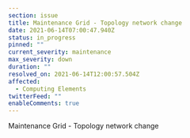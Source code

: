 ```yaml
---
section: issue
title: Maintenance Grid - Topology network change
date: 2021-06-14T07:00:47.940Z
status: in_progress
pinned: ""
current_severity: maintenance
max_severity: down
duration: ""
resolved_on: 2021-06-14T12:00:57.504Z
affected:
  - Computing Elements
twitterFeed: ""
enableComments: true
---
```

Maintenance Grid - Topology network change